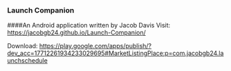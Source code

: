 ### Launch Companion
####An Android application written by Jacob Davis
Visit: https://jacobgb24.github.io/Launch-Companion/

Download: https://play.google.com/apps/publish/?dev_acc=17712261934233029695#MarketListingPlace:p=com.jacobgb24.launchschedule


